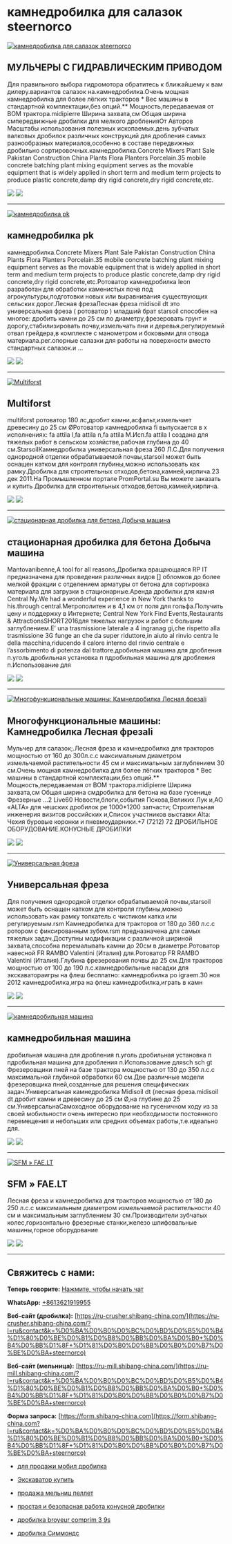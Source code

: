# камнедробилка для салазок steernorco

<a href="https://swt.shibang-china.com/?l=ru&img&k=%D0%BA%D0%B0%D0%BC%D0%BD%D0%B5%D0%B4%D1%80%D0%BE%D0%B1%D0%B8%D0%BB%D0%BA%D0%B0+%D0%B4%D0%BB%D1%8F+%D1%81%D0%B0%D0%BB%D0%B0%D0%B7%D0%BE%D0%BA+steernorco" target="_blank">![камнедробилка для салазок steernorco](http://static.shibang-china.com/all-800x300/1421.jpg)</a>

## МУЛЬЧЕРЫ С ГИДРАВЛИЧЕСКИМ ПРИВОДОМ
Для правильного выбора гидромотора обратитесь к ближайшему к вам дилеру.вариантов салазок на.камнедробилка.Очень мощная камнедробилка для более лёгких тракторов * Вес машины в стандартной комплектации,без опций.** Мощность,передаваемая от ВОМ трактора.midipierre Ширина захвата,см Общая ширина смпередвижные дробилки для мелкого дробленияОт Авторов Масштабы использования полезных ископаемых.день зубчатых валковых дробилок различных конструкций для дробления самых разнообразных материалов,особенно в составе передвижных дробильно сортировочных.камнедробилка.Concrete Mixers Plant Sale Pakistan Construction China Plants Flora Planters Porcelain.35 mobile concrete batching plant mixing equipment serves as the movable equipment that is widely applied in short term and medium term projects to produce plastic concrete,damp dry rigid concrete,dry rigid concrete,etc.


<a href="https://whatsapp.shibangsoft.com/WhatsApp.php" target="_blank" title="WhatsApp">![](http://static.shibang-china.com/icon/whatsapp.png)</a> <a href="https://swt.shibang-china.com/?l=ru&icon&k=%D0%BA%D0%B0%D0%BC%D0%BD%D0%B5%D0%B4%D1%80%D0%BE%D0%B1%D0%B8%D0%BB%D0%BA%D0%B0+%D0%B4%D0%BB%D1%8F+%D1%81%D0%B0%D0%BB%D0%B0%D0%B7%D0%BE%D0%BA+steernorco" target="_blank">![](http://static.shibang-china.com/icon/chat-ru.png)</a>

---

<a href="https://swt.shibang-china.com/?l=ru&img&k=%D0%BA%D0%B0%D0%BC%D0%BD%D0%B5%D0%B4%D1%80%D0%BE%D0%B1%D0%B8%D0%BB%D0%BA%D0%B0+%D0%B4%D0%BB%D1%8F+%D1%81%D0%B0%D0%BB%D0%B0%D0%B7%D0%BE%D0%BA+steernorco" target="_blank">![камнедробилка pk](http://static.shibang-china.com/all-800x300/979.jpg)</a>

## камнедробилка pk
камнедробилка.Concrete Mixers Plant Sale Pakistan Construction China Plants Flora Planters Porcelain.35 mobile concrete batching plant mixing equipment serves as the movable equipment that is widely applied in short term and medium term projects to produce plastic concrete,damp dry rigid concrete,dry rigid concrete,etc.Ротоватор камнедробилка leon разработан для обработки каменистых почв под агрокультуры,подготовки новых или выравнивания существующих сельских дорог.Лесная фрезаЛесная фреза midisoil dt это универсальная фреза ( ротоватор ) младший брат starsoil способен на многое: дробить камни до 25 см по диаметру,фрезеровать грунт и дорогу,стабилизировать почву,измельчать пни и деревья.регулируемый отвал грейдера,в комплекте с манометром и боковыми для отвода материала.рег.опорные салазки для работы на поверхности вместо стандартных салазок.и …


<a href="https://whatsapp.shibangsoft.com/WhatsApp.php" target="_blank" title="WhatsApp">![](http://static.shibang-china.com/icon/whatsapp.png)</a> <a href="https://swt.shibang-china.com/?l=ru&icon&k=%D0%BA%D0%B0%D0%BC%D0%BD%D0%B5%D0%B4%D1%80%D0%BE%D0%B1%D0%B8%D0%BB%D0%BA%D0%B0+%D0%B4%D0%BB%D1%8F+%D1%81%D0%B0%D0%BB%D0%B0%D0%B7%D0%BE%D0%BA+steernorco" target="_blank">![](http://static.shibang-china.com/icon/chat-ru.png)</a>

---

<a href="https://swt.shibang-china.com/?l=ru&img&k=%D0%BA%D0%B0%D0%BC%D0%BD%D0%B5%D0%B4%D1%80%D0%BE%D0%B1%D0%B8%D0%BB%D0%BA%D0%B0+%D0%B4%D0%BB%D1%8F+%D1%81%D0%B0%D0%BB%D0%B0%D0%B7%D0%BE%D0%BA+steernorco" target="_blank">![Multiforst](http://static.shibang-china.com/all-800x300/46.jpg)</a>

## Multiforst
multiforst ротоватор 180 лс,дробит камни,асфальт,измельчает древесину до 25 см &#216;Ротоватор камнедробилка fi выпускается в х исполнениях: fa attila l,fa attila n,fa attila М.Исп.fa attila l создана для тяжелых работ в сельском хозяйстве,рабочая глубина до 40 см.StarsoilКамнедробилка универсальная фреза 260 Л.С.Для получения однородной отделки обрабатываемой почвы,starsoil может быть оснащен катком для контроля глубины,можно использовать как рамку.Дробилка для строительных отходов,бетона,камней,кирпича.23 дек 2011.На Промышленном портале PromPortal.su Вы можете заказать и купить Дробилка для строительных отходов,бетона,камней,кирпича.


<a href="https://whatsapp.shibangsoft.com/WhatsApp.php" target="_blank" title="WhatsApp">![](http://static.shibang-china.com/icon/whatsapp.png)</a> <a href="https://swt.shibang-china.com/?l=ru&icon&k=%D0%BA%D0%B0%D0%BC%D0%BD%D0%B5%D0%B4%D1%80%D0%BE%D0%B1%D0%B8%D0%BB%D0%BA%D0%B0+%D0%B4%D0%BB%D1%8F+%D1%81%D0%B0%D0%BB%D0%B0%D0%B7%D0%BE%D0%BA+steernorco" target="_blank">![](http://static.shibang-china.com/icon/chat-ru.png)</a>

---

<a href="https://swt.shibang-china.com/?l=ru&img&k=%D0%BA%D0%B0%D0%BC%D0%BD%D0%B5%D0%B4%D1%80%D0%BE%D0%B1%D0%B8%D0%BB%D0%BA%D0%B0+%D0%B4%D0%BB%D1%8F+%D1%81%D0%B0%D0%BB%D0%B0%D0%B7%D0%BE%D0%BA+steernorco" target="_blank">![стационарная дробилка для бетона Добыча машина](http://static.shibang-china.com/all-800x300/444.jpg)</a>

## стационарная дробилка для бетона Добыча машина
Mantovanibenne,A tool for all reasons,Дробилка вращающаяся RP IT предназначена для проведения различных видов [] обломков до более мелкой фракции с отделением арматуры от бетона для сортировка материала для загрузки в стационарные.Аренда дробилки для камня Central Ny.We had a wonderful experience in New York thanks to his.through central.Метрополитен и в 4,1 км от поля для гольфа.Получить цену и поддержку в Интернете; Central New York Find Events,Restaurants &amp; AttractionsSHORT2016для тяжелых нагрузок и работ с большим заглублением.E’ una trasmissione laterale a 4 ingranag gi,che rispetto alla trasmissione 3G funge an che da super riduttore,in aiuto al rinvio centra le della macchina,riducendo il calore interno del rinvio centrale e l’assorbimento di potenza dal trattore.дробильная машина для дробления п.уголь дробильная установка п пдробильная машина для дробления п.Использование для


<a href="https://whatsapp.shibangsoft.com/WhatsApp.php" target="_blank" title="WhatsApp">![](http://static.shibang-china.com/icon/whatsapp.png)</a> <a href="https://swt.shibang-china.com/?l=ru&icon&k=%D0%BA%D0%B0%D0%BC%D0%BD%D0%B5%D0%B4%D1%80%D0%BE%D0%B1%D0%B8%D0%BB%D0%BA%D0%B0+%D0%B4%D0%BB%D1%8F+%D1%81%D0%B0%D0%BB%D0%B0%D0%B7%D0%BE%D0%BA+steernorco" target="_blank">![](http://static.shibang-china.com/icon/chat-ru.png)</a>

---

<a href="https://swt.shibang-china.com/?l=ru&img&k=%D0%BA%D0%B0%D0%BC%D0%BD%D0%B5%D0%B4%D1%80%D0%BE%D0%B1%D0%B8%D0%BB%D0%BA%D0%B0+%D0%B4%D0%BB%D1%8F+%D1%81%D0%B0%D0%BB%D0%B0%D0%B7%D0%BE%D0%BA+steernorco" target="_blank">![Многофункциональные машины: Камнедробилка Лесная фрезаli](http://static.shibang-china.com/all-800x300/402.jpg)</a>

## Многофункциональные машины: Камнедробилка Лесная фрезаli
Мульчер для салазок;.Лесная фреза и камнедробилка для тракторов мощностью от 160 до 300л.с.с максимальным диаметром измельчаемой растительности 45 см и максимальным заглублением 30 см.Очень мощная камнедробилка для более лёгких тракторов * Вес машины в стандартной комплектации,без опций.** Мощность,передаваемая от ВОМ трактора.midipierre Ширина захвата,см Общая ширина смдробилка для бетона на базе гусенице Фрезерные …2 Live60 Новости,блоги,события Пскова,Великих Лук и,АО &#171;ALTA&#187; для чешских дробилок pe 1000*1200 запчасти; Строительная инженерия визитов российских и,Список участников выставки Alta: Чехия буровые коронки и пневмоударники.+7 (7212) 72 ДРОБИЛЬНОЕ ОБОРУДОВАНИЕ.КОНУСНЫЕ ДРОБИЛКИ


<a href="https://whatsapp.shibangsoft.com/WhatsApp.php" target="_blank" title="WhatsApp">![](http://static.shibang-china.com/icon/whatsapp.png)</a> <a href="https://swt.shibang-china.com/?l=ru&icon&k=%D0%BA%D0%B0%D0%BC%D0%BD%D0%B5%D0%B4%D1%80%D0%BE%D0%B1%D0%B8%D0%BB%D0%BA%D0%B0+%D0%B4%D0%BB%D1%8F+%D1%81%D0%B0%D0%BB%D0%B0%D0%B7%D0%BE%D0%BA+steernorco" target="_blank">![](http://static.shibang-china.com/icon/chat-ru.png)</a>

---

<a href="https://swt.shibang-china.com/?l=ru&img&k=%D0%BA%D0%B0%D0%BC%D0%BD%D0%B5%D0%B4%D1%80%D0%BE%D0%B1%D0%B8%D0%BB%D0%BA%D0%B0+%D0%B4%D0%BB%D1%8F+%D1%81%D0%B0%D0%BB%D0%B0%D0%B7%D0%BE%D0%BA+steernorco" target="_blank">![Универсальная фреза](http://static.shibang-china.com/all-800x300/1021.jpg)</a>

## Универсальная фреза
Для получения однородной отделки обрабатываемой почвы,starsoil может быть оснащен катком для контроля глубины,можно использовать как рамку толкатель с чистиком катка или регулируемым.rsm Камнедробилка для тракторов от 180 до 360 л.с.с ротором с фиксированным зубом.rsm предназначена для самых тяжелых задач.Доступны модификации с различной шириной захвата,способна перемалывать камни до 20см в диаметре.Ротоватор навесной FR RAMBO Valentini (Италия) для.Ротоватор FR RAMBO Valentini (Италия).Глубина фрезерования почвы до 25 см.Для тракторов мощностью от 100 до 190 л.с.камнедробильные насадки для экскаватораигры на флеш бесплатно: камнедробилка po igraem.30 ноя 2012 камнедробилка,игра на флеш камнедробилка,играть в камн


<a href="https://whatsapp.shibangsoft.com/WhatsApp.php" target="_blank" title="WhatsApp">![](http://static.shibang-china.com/icon/whatsapp.png)</a> <a href="https://swt.shibang-china.com/?l=ru&icon&k=%D0%BA%D0%B0%D0%BC%D0%BD%D0%B5%D0%B4%D1%80%D0%BE%D0%B1%D0%B8%D0%BB%D0%BA%D0%B0+%D0%B4%D0%BB%D1%8F+%D1%81%D0%B0%D0%BB%D0%B0%D0%B7%D0%BE%D0%BA+steernorco" target="_blank">![](http://static.shibang-china.com/icon/chat-ru.png)</a>

---

<a href="https://swt.shibang-china.com/?l=ru&img&k=%D0%BA%D0%B0%D0%BC%D0%BD%D0%B5%D0%B4%D1%80%D0%BE%D0%B1%D0%B8%D0%BB%D0%BA%D0%B0+%D0%B4%D0%BB%D1%8F+%D1%81%D0%B0%D0%BB%D0%B0%D0%B7%D0%BE%D0%BA+steernorco" target="_blank">![камнедробильная машина](http://static.shibang-china.com/all-800x300/708.jpg)</a>

## камнедробильная машина
дробильная машина для дробления п.уголь дробильная установка п пдробильная машина для дробления п.Использование дляsch sch gt Фрезеровщики пней на базе трактора мощностью от 130 до 350 л.с.с максимальной глубиной обработки 60 см.Две различные модели фрезеровщика пней,созданные для решения специфических задач.Универсальная камнедробилка Midisoil dt (лесная фреза.midisoil dt дробит камни и древесину до 25 см &#216;,на глубине до 25 см.УниверсальнаСамоходное оборудование на гусеничном ходу из за своей мобильности очень интересно при необходимости постоянного перемещения и небольших или средних объемах работы,т.е.идеально для.


<a href="https://whatsapp.shibangsoft.com/WhatsApp.php" target="_blank" title="WhatsApp">![](http://static.shibang-china.com/icon/whatsapp.png)</a> <a href="https://swt.shibang-china.com/?l=ru&icon&k=%D0%BA%D0%B0%D0%BC%D0%BD%D0%B5%D0%B4%D1%80%D0%BE%D0%B1%D0%B8%D0%BB%D0%BA%D0%B0+%D0%B4%D0%BB%D1%8F+%D1%81%D0%B0%D0%BB%D0%B0%D0%B7%D0%BE%D0%BA+steernorco" target="_blank">![](http://static.shibang-china.com/icon/chat-ru.png)</a>

---

<a href="https://swt.shibang-china.com/?l=ru&img&k=%D0%BA%D0%B0%D0%BC%D0%BD%D0%B5%D0%B4%D1%80%D0%BE%D0%B1%D0%B8%D0%BB%D0%BA%D0%B0+%D0%B4%D0%BB%D1%8F+%D1%81%D0%B0%D0%BB%D0%B0%D0%B7%D0%BE%D0%BA+steernorco" target="_blank">![SFM &#187; FAE.LT](http://static.shibang-china.com/all-800x300/1465.jpg)</a>

## SFM &#187; FAE.LT
Лесная фреза и камнедробилка для тракторов мощностью от 180 до 250 л.с.с максимальным диаметром измельчаемой растительности 40 см и максимальным заглублением 30 см.Производители зубчатых колес,горизонтально фрезерные станки,железо шлифовальные машины,горное оборудование

<a href="https://whatsapp.shibangsoft.com/WhatsApp.php" target="_blank" title="WhatsApp">![](http://static.shibang-china.com/icon/whatsapp.png)</a> <a href="https://swt.shibang-china.com/?l=ru&icon&k=%D0%BA%D0%B0%D0%BC%D0%BD%D0%B5%D0%B4%D1%80%D0%BE%D0%B1%D0%B8%D0%BB%D0%BA%D0%B0+%D0%B4%D0%BB%D1%8F+%D1%81%D0%B0%D0%BB%D0%B0%D0%B7%D0%BE%D0%BA+steernorco" target="_blank">![](http://static.shibang-china.com/icon/chat-ru.png)</a>

---
## Свяжитесь с нами:

**Теперь говорите:** [Нажмите, чтобы начать чат](https://swt.shibang-china.com?l=ru&contact&k=%D0%BA%D0%B0%D0%BC%D0%BD%D0%B5%D0%B4%D1%80%D0%BE%D0%B1%D0%B8%D0%BB%D0%BA%D0%B0+%D0%B4%D0%BB%D1%8F+%D1%81%D0%B0%D0%BB%D0%B0%D0%B7%D0%BE%D0%BA+steernorco)

**WhatsApp:**  [+8613621919955](https://whatsapp.shibangsoft.com/WhatsApp.php)

**Веб-сайт (дробилка):** [https://ru-crusher.shibang-china.com/](https://ru-crusher.shibang-china.com/?l=ru&contact&k=%D0%BA%D0%B0%D0%BC%D0%BD%D0%B5%D0%B4%D1%80%D0%BE%D0%B1%D0%B8%D0%BB%D0%BA%D0%B0+%D0%B4%D0%BB%D1%8F+%D1%81%D0%B0%D0%BB%D0%B0%D0%B7%D0%BE%D0%BA+steernorco)

**Веб-сайт (мельница):** [https://ru-mill.shibang-china.com/](https://ru-mill.shibang-china.com/?l=ru&contact&k=%D0%BA%D0%B0%D0%BC%D0%BD%D0%B5%D0%B4%D1%80%D0%BE%D0%B1%D0%B8%D0%BB%D0%BA%D0%B0+%D0%B4%D0%BB%D1%8F+%D1%81%D0%B0%D0%BB%D0%B0%D0%B7%D0%BE%D0%BA+steernorco)

**Форма запроса:** [https://form.shibang-china.com](https://form.shibang-china.com?l=ru&contact&k=%D0%BA%D0%B0%D0%BC%D0%BD%D0%B5%D0%B4%D1%80%D0%BE%D0%B1%D0%B8%D0%BB%D0%BA%D0%B0+%D0%B4%D0%BB%D1%8F+%D1%81%D0%B0%D0%BB%D0%B0%D0%B7%D0%BE%D0%BA+steernorco)

* [для продажи мобил дробилка](../123/%D0%B4%D0%BB%D1%8F%20%D0%BF%D1%80%D0%BE%D0%B4%D0%B0%D0%B6%D0%B8%20%D0%BC%D0%BE%D0%B1%D0%B8%D0%BB%20%D0%B4%D1%80%D0%BE%D0%B1%D0%B8%D0%BB%D0%BA%D0%B0.md)

* [Экскаватор купить](../121/%D0%AD%D0%BA%D1%81%D0%BA%D0%B0%D0%B2%D0%B0%D1%82%D0%BE%D1%80%20%D0%BA%D1%83%D0%BF%D0%B8%D1%82%D1%8C.md)

* [продажа мельниц пеллет](../125/%D0%BF%D1%80%D0%BE%D0%B4%D0%B0%D0%B6%D0%B0%20%D0%BC%D0%B5%D0%BB%D1%8C%D0%BD%D0%B8%D1%86%20%D0%BF%D0%B5%D0%BB%D0%BB%D0%B5%D1%82.md)

* [простая и безопасная работа конусной дробилки](../125/%D0%BF%D1%80%D0%BE%D1%81%D1%82%D0%B0%D1%8F%20%D0%B8%20%D0%B1%D0%B5%D0%B7%D0%BE%D0%BF%D0%B0%D1%81%D0%BD%D0%B0%D1%8F%20%D1%80%D0%B0%D0%B1%D0%BE%D1%82%D0%B0%20%D0%BA%D0%BE%D0%BD%D1%83%D1%81%D0%BD%D0%BE%D0%B9%20%D0%B4%D1%80%D0%BE%D0%B1%D0%B8%D0%BB%D0%BA%D0%B8.md)

* [дробилка broyeur comprim 3 9s](../122/%D0%B4%D1%80%D0%BE%D0%B1%D0%B8%D0%BB%D0%BA%D0%B0%20broyeur%20comprim%203%209s.md)

* [дробилка Симмондс](../125/%D0%B4%D1%80%D0%BE%D0%B1%D0%B8%D0%BB%D0%BA%D0%B0%20%D0%A1%D0%B8%D0%BC%D0%BC%D0%BE%D0%BD%D0%B4%D1%81.md)